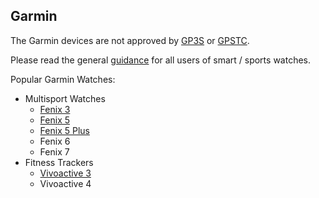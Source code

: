 ## Garmin

The Garmin devices are not approved by [GP3S](https://www.gps-speedsurfing.com/default.aspx?mnu=item&item=gpsother) or [GPSTC](https://www.gpsteamchallenge.com.au/pages/rules).

Please read the general [guidance](../../guidance.md) for all users of smart / sports watches.

Popular Garmin Watches:

- Multisport Watches
  - [Fenix 3](fenix-3/README.md)
  - [Fenix 5](fenix-5/README.md)
  - [Fenix 5 Plus](fenix-5-plus/README.md)
  - Fenix 6
  - Fenix 7
- Fitness Trackers
  - [Vivoactive 3](vivoactive-3/README.md)
  - Vivoactive 4

